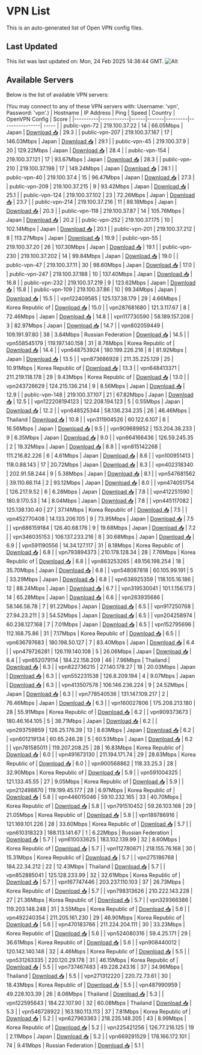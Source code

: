 # VPN List

This is an auto-generated list of Open VPN config files.

## Last Updated

This list was last updated on: Mon, 24 Feb 2025 14:38:44 GMT.
![Alt](https://repobeats.axiom.co/api/embed/186b98318ef1479477931607c1ad7d823f12451f.svg "Repobeats analytics image")

## Available Servers

Below is the list of available VPN servers:

(You may connect to any of these VPN servers with: Username: 'vpn', Password: 'vpn'.)
| Hostname | IP Address | Ping | Speed | Country | OpenVPN Config | Score |
|----------|------------|------|-------|---------|----------------| ----- |
| public-vpn-72 | 219.100.37.22 | 14 | 66.05Mbps | Japan | [Download 📥](./configs/server_0_JP.ovpn) | 29.3 |
| public-vpn-207 | 219.100.37.167 | 17 | 146.03Mbps | Japan | [Download 📥](./configs/server_1_JP.ovpn) | 29.1 |
| public-vpn-45 | 219.100.37.9 | 20 | 129.22Mbps | Japan | [Download 📥](./configs/server_2_JP.ovpn) | 28.4 |
| public-vpn-154 | 219.100.37.121 | 17 | 93.67Mbps | Japan | [Download 📥](./configs/server_3_JP.ovpn) | 28.3 |
| public-vpn-210 | 219.100.37.198 | 17 | 149.24Mbps | Japan | [Download 📥](./configs/server_4_JP.ovpn) | 28.1 |
| public-vpn-40 | 219.100.37.4 | 15 | 96.47Mbps | Japan | [Download 📥](./configs/server_5_JP.ovpn) | 27.3 |
| public-vpn-209 | 219.100.37.215 | 9 | 93.42Mbps | Japan | [Download 📥](./configs/server_6_JP.ovpn) | 25.1 |
| public-vpn-124 | 219.100.37.102 | 23 | 72.26Mbps | Japan | [Download 📥](./configs/server_7_JP.ovpn) | 23.7 |
| public-vpn-214 | 219.100.37.216 | 11 | 88.18Mbps | Japan | [Download 📥](./configs/server_8_JP.ovpn) | 20.3 |
| public-vpn-118 | 219.100.37.87 | 14 | 105.76Mbps | Japan | [Download 📥](./configs/server_9_JP.ovpn) | 20.2 |
| public-vpn-252 | 219.100.37.175 | 10 | 102.14Mbps | Japan | [Download 📥](./configs/server_10_JP.ovpn) | 20.1 |
| public-vpn-201 | 219.100.37.212 | 8 | 113.27Mbps | Japan | [Download 📥](./configs/server_11_JP.ovpn) | 19.9 |
| public-vpn-55 | 219.100.37.20 | 26 | 107.30Mbps | Japan | [Download 📥](./configs/server_12_JP.ovpn) | 19.1 |
| public-vpn-230 | 219.100.37.202 | 14 | 99.84Mbps | Japan | [Download 📥](./configs/server_13_JP.ovpn) | 19.0 |
| public-vpn-47 | 219.100.37.11 | 30 | 98.60Mbps | Japan | [Download 📥](./configs/server_14_JP.ovpn) | 17.0 |
| public-vpn-247 | 219.100.37.188 | 10 | 137.40Mbps | Japan | [Download 📥](./configs/server_15_JP.ovpn) | 16.8 |
| public-vpn-232 | 219.100.37.219 | 9 | 123.62Mbps | Japan | [Download 📥](./configs/server_16_JP.ovpn) | 15.8 |
| public-vpn-109 | 219.100.37.86 | 10 | 99.34Mbps | Japan | [Download 📥](./configs/server_17_JP.ovpn) | 15.5 |
| vpn122409585 | 125.137.38.179 | 29 | 4.66Mbps | Korea Republic of | [Download 📥](./configs/server_18_KR.ovpn) | 15.0 |
| vpn287681680 | 121.3.117.67 | 8 | 72.46Mbps | Japan | [Download 📥](./configs/server_19_JP.ovpn) | 14.8 |
| vpn117730590 | 58.189.157.208 | 3 | 82.97Mbps | Japan | [Download 📥](./configs/server_20_JP.ovpn) | 14.7 |
| vpn802059449 | 109.191.97.80 | 38 | 3.84Mbps | Russian Federation | [Download 📥](./configs/server_21_RU.ovpn) | 14.5 |
| vpn558545179 | 119.197.140.158 | 31 | 8.76Mbps | Korea Republic of | [Download 📥](./configs/server_22_KR.ovpn) | 14.4 |
| vpn648753924 | 180.199.226.216 | 8 | 81.92Mbps | Japan | [Download 📥](./configs/server_23_JP.ovpn) | 13.5 |
| vpn873686928 | 211.35.225.129 | 25 | 10.91Mbps | Korea Republic of | [Download 📥](./configs/server_24_KR.ovpn) | 13.3 |
| vpn648413371 | 211.219.118.178 | 29 | 9.43Mbps | Korea Republic of | [Download 📥](./configs/server_25_KR.ovpn) | 13.0 |
| vpn243726629 | 124.215.136.214 | 9 | 8.56Mbps | Japan | [Download 📥](./configs/server_26_JP.ovpn) | 12.9 |
| public-vpn-148 | 219.100.37.107 | 21 | 67.82Mbps | Japan | [Download 📥](./configs/server_27_JP.ovpn) | 12.5 |
| vpn122208194123 | 122.208.194.123 | 5 | 0.55Mbps | Japan | [Download 📥](./configs/server_28_JP.ovpn) | 12.2 |
| vpn648525344 | 58.136.234.235 | 26 | 46.46Mbps | Thailand | [Download 📥](./configs/server_29_TH.ovpn) | 10.8 |
| vpn311904526 | 60.122.6.107 | 6 | 16.56Mbps | Japan | [Download 📥](./configs/server_30_JP.ovpn) | 9.5 |
| vpn909689852 | 153.204.38.233 | 9 | 6.35Mbps | Japan | [Download 📥](./configs/server_31_JP.ovpn) | 9.0 |
| vpn664166436 | 126.59.245.35 | 2 | 19.32Mbps | Japan | [Download 📥](./configs/server_32_JP.ovpn) | 8.8 |
| vpn815142268 | 111.216.82.226 | 6 | 4.61Mbps | Japan | [Download 📥](./configs/server_33_JP.ovpn) | 8.6 |
| vpn100951413 | 118.0.88.143 | 17 | 20.72Mbps | Japan | [Download 📥](./configs/server_34_JP.ovpn) | 8.3 |
| vpn402318340 | 202.91.58.244 | 9 | 5.38Mbps | Japan | [Download 📥](./configs/server_35_JP.ovpn) | 8.1 |
| vpn547681562 | 39.110.66.114 | 2 | 93.12Mbps | Japan | [Download 📥](./configs/server_36_JP.ovpn) | 8.0 |
| vpn474051754 | 126.217.9.52 | 6 | 6.28Mbps | Japan | [Download 📥](./configs/server_37_JP.ovpn) | 7.8 |
| vpn412251590 | 180.9.170.53 | 14 | 8.04Mbps | Japan | [Download 📥](./configs/server_38_JP.ovpn) | 7.8 |
| vpn445117082 | 125.138.130.40 | 27 | 37.14Mbps | Korea Republic of | [Download 📥](./configs/server_39_KR.ovpn) | 7.5 |
| vpn452770408 | 14.133.206.105 | 9 | 73.95Mbps | Japan | [Download 📥](./configs/server_40_JP.ovpn) | 7.5 |
| vpn686159184 | 126.40.68.176 | 9 | 19.68Mbps | Japan | [Download 📥](./configs/server_41_JP.ovpn) | 7.2 |
| vpn346035153 | 106.137.233.216 | 8 | 30.68Mbps | Japan | [Download 📥](./configs/server_42_JP.ovpn) | 6.9 |
| vpn591190556 | 14.34.127.117 | 31 | 8.18Mbps | Korea Republic of | [Download 📥](./configs/server_43_KR.ovpn) | 6.8 |
| vpn793894373 | 210.178.128.34 | 28 | 7.76Mbps | Korea Republic of | [Download 📥](./configs/server_44_KR.ovpn) | 6.8 |
| vpn863253265 | 49.156.198.254 | 18 | 35.70Mbps | Japan | [Download 📥](./configs/server_45_JP.ovpn) | 6.8 |
| vpn548087818 | 60.105.99.191 | 5 | 33.29Mbps | Japan | [Download 📥](./configs/server_46_JP.ovpn) | 6.8 |
| vpn638925359 | 118.105.16.186 | 12 | 88.24Mbps | Japan | [Download 📥](./configs/server_47_JP.ovpn) | 6.7 |
| vpn319530041 | 101.1.156.173 | 14 | 65.28Mbps | Japan | [Download 📥](./configs/server_48_JP.ovpn) | 6.6 |
| vpn263935686 | 58.146.58.78 | 7 | 91.22Mbps | Japan | [Download 📥](./configs/server_49_JP.ovpn) | 6.5 |
| vpn917250768 | 27.94.23.211 | 3 | 54.52Mbps | Japan | [Download 📥](./configs/server_50_JP.ovpn) | 6.5 |
| vpn204258974 | 60.238.127.168 | 7 | 7.01Mbps | Japan | [Download 📥](./configs/server_51_JP.ovpn) | 6.5 |
| vpn152795696 | 112.168.75.86 | 31 | 7.17Mbps | Korea Republic of | [Download 📥](./configs/server_52_KR.ovpn) | 6.5 |
| vpn636797683 | 180.198.50.127 | 7 | 83.40Mbps | Japan | [Download 📥](./configs/server_53_JP.ovpn) | 6.4 |
| vpn479726281 | 126.119.140.108 | 5 | 26.06Mbps | Japan | [Download 📥](./configs/server_54_JP.ovpn) | 6.4 |
| vpn652079114 | 184.22.158.209 | 46 | 7.96Mbps | Thailand | [Download 📥](./configs/server_55_TH.ovpn) | 6.3 |
| vpn822736215 | 27.140.178.27 | 18 | 20.03Mbps | Japan | [Download 📥](./configs/server_56_JP.ovpn) | 6.3 |
| vpn552231538 | 126.8.209.194 | 4 | 9.07Mbps | Japan | [Download 📥](./configs/server_57_JP.ovpn) | 6.3 |
| vpn413507578 | 106.146.236.224 | 9 | 24.52Mbps | Japan | [Download 📥](./configs/server_58_JP.ovpn) | 6.3 |
| vpn778540536 | 131.147.109.217 | 2 | 76.46Mbps | Japan | [Download 📥](./configs/server_59_JP.ovpn) | 6.3 |
| vpn160027806 | 175.208.213.180 | 28 | 55.91Mbps | Korea Republic of | [Download 📥](./configs/server_60_KR.ovpn) | 6.2 |
| vpn909373673 | 180.46.164.105 | 5 | 38.71Mbps | Japan | [Download 📥](./configs/server_61_JP.ovpn) | 6.2 |
| vpn293759859 | 126.25.176.39 | 13 | 8.63Mbps | Japan | [Download 📥](./configs/server_62_JP.ovpn) | 6.2 |
| vpn601219134 | 60.65.246.28 | 5 | 60.53Mbps | Japan | [Download 📥](./configs/server_63_JP.ovpn) | 6.2 |
| vpn781585011 | 119.207.208.25 | 28 | 16.83Mbps | Korea Republic of | [Download 📥](./configs/server_64_KR.ovpn) | 6.0 |
| vpn491673130 | 211.194.171.74 | 29 | 28.63Mbps | Korea Republic of | [Download 📥](./configs/server_65_KR.ovpn) | 6.0 |
| vpn900568862 | 118.33.25.3 | 28 | 32.90Mbps | Korea Republic of | [Download 📥](./configs/server_66_KR.ovpn) | 5.9 |
| vpn591004325 | 121.133.45.55 | 27 | 9.05Mbps | Korea Republic of | [Download 📥](./configs/server_67_KR.ovpn) | 5.9 |
| vpn212498870 | 119.199.45.177 | 28 | 6.97Mbps | Korea Republic of | [Download 📥](./configs/server_68_KR.ovpn) | 5.8 |
| vpn446015046 | 59.10.232.165 | 33 | 40.70Mbps | Korea Republic of | [Download 📥](./configs/server_69_KR.ovpn) | 5.8 |
| vpn791510452 | 59.26.103.168 | 29 | 21.05Mbps | Korea Republic of | [Download 📥](./configs/server_70_KR.ovpn) | 5.8 |
| vpn189786916 | 121.169.101.226 | 28 | 33.60Mbps | Korea Republic of | [Download 📥](./configs/server_71_KR.ovpn) | 5.7 |
| vpn610318323 | 188.113.141.67 | 1 | 6.22Mbps | Russian Federation | [Download 📥](./configs/server_72_RU.ovpn) | 5.7 |
| vpn610033625 | 183.102.139.99 | 32 | 8.60Mbps | Korea Republic of | [Download 📥](./configs/server_73_KR.ovpn) | 5.7 |
| vpn112780671 | 218.155.76.168 | 30 | 15.31Mbps | Korea Republic of | [Download 📥](./configs/server_74_KR.ovpn) | 5.7 |
| vpn275186768 | 184.22.34.212 | 22 | 12.43Mbps | Thailand | [Download 📥](./configs/server_75_TH.ovpn) | 5.7 |
| vpn852885041 | 125.128.233.99 | 32 | 32.61Mbps | Korea Republic of | [Download 📥](./configs/server_76_KR.ovpn) | 5.7 |
| vpn167747446 | 203.237.110.103 | 37 | 26.73Mbps | Korea Republic of | [Download 📥](./configs/server_77_KR.ovpn) | 5.7 |
| vpn798313626 | 210.222.143.228 | 27 | 21.36Mbps | Korea Republic of | [Download 📥](./configs/server_78_KR.ovpn) | 5.7 |
| vpn329366386 | 119.203.148.248 | 31 | 3.55Mbps | Korea Republic of | [Download 📥](./configs/server_79_KR.ovpn) | 5.6 |
| vpn492240354 | 211.205.161.230 | 29 | 46.90Mbps | Korea Republic of | [Download 📥](./configs/server_80_KR.ovpn) | 5.6 |
| vpn470183766 | 211.224.204.111 | 30 | 33.23Mbps | Korea Republic of | [Download 📥](./configs/server_81_KR.ovpn) | 5.6 |
| vpn524080316 | 59.4.25.171 | 29 | 36.61Mbps | Korea Republic of | [Download 📥](./configs/server_82_KR.ovpn) | 5.6 |
| vpn908440012 | 120.142.140.148 | 32 | 4.46Mbps | Korea Republic of | [Download 📥](./configs/server_83_KR.ovpn) | 5.5 |
| vpn531263335 | 220.120.29.178 | 31 | 46.15Mbps | Korea Republic of | [Download 📥](./configs/server_84_KR.ovpn) | 5.5 |
| vpn737467483 | 49.228.243.16 | 37 | 34.96Mbps | Thailand | [Download 📥](./configs/server_85_TH.ovpn) | 5.5 |
| vpn271312220 | 220.72.73.61 | 30 | 18.43Mbps | Korea Republic of | [Download 📥](./configs/server_86_KR.ovpn) | 5.5 |
| vpn487990959 | 49.228.103.39 | 26 | 8.06Mbps | Thailand | [Download 📥](./configs/server_87_TH.ovpn) | 5.3 |
| vpn122595643 | 184.22.107.90 | 32 | 60.08Mbps | Thailand | [Download 📥](./configs/server_88_TH.ovpn) | 5.3 |
| vpn546728922 | 163.180.113.113 | 37 | 7.81Mbps | Korea Republic of | [Download 📥](./configs/server_89_KR.ovpn) | 5.2 |
| vpn627963363 | 218.235.148.205 | 43 | 8.99Mbps | Korea Republic of | [Download 📥](./configs/server_90_KR.ovpn) | 5.2 |
| vpn225421256 | 126.77.216.125 | 19 | 2.11Mbps | Japan | [Download 📥](./configs/server_91_JP.ovpn) | 5.2 |
| vpn669291529 | 178.166.172.101 | 74 | 9.41Mbps | Russian Federation | [Download 📥](./configs/server_92_RU.ovpn) | 5.1 |
